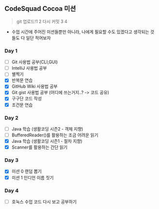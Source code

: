 ## CodeSquad Cocoa 미션 ##  
> git 업로드!1 2 다시 커밋 3 4

- 수업 시간에 주어진 미션들뿐만 아니라, 나에게 필요할 수도 있겠다고 생각되는 것들도 다 일단 적어보자

### Day 1
- [ ] Git 사용법 공부(CLI,GUI)
- [ ] IntelliJ 사용법 공부
- [ ] 별찍기
- [X] 반복문 연습
- [X] GitHub Wiki 사용법 공부
- [X] Git gist 사용법 공부 (어디에 쓰는거지..? -> 코드 공유)
- [X] 구구단 코드 작성
- [X] 조건문 연습

### Day 2
- [ ] Java 학습 (생활코딩 시즌2 - 객체 지향)
- [ ] BufferedReader()를 활용하는 조금 어려운 읽기
- [X] Java 학습 (생활코딩 시즌1 - 절차 지향)
- [X] Scanner를 활용하는 간단 읽기

### Day 3
- [X] 미션 0 랜덤 뽑기
- [X] 미션 1 인디언 이름 짓기

### Day 4
- [ ] 호눅스 수업 코드 다시 보고 공부하기
